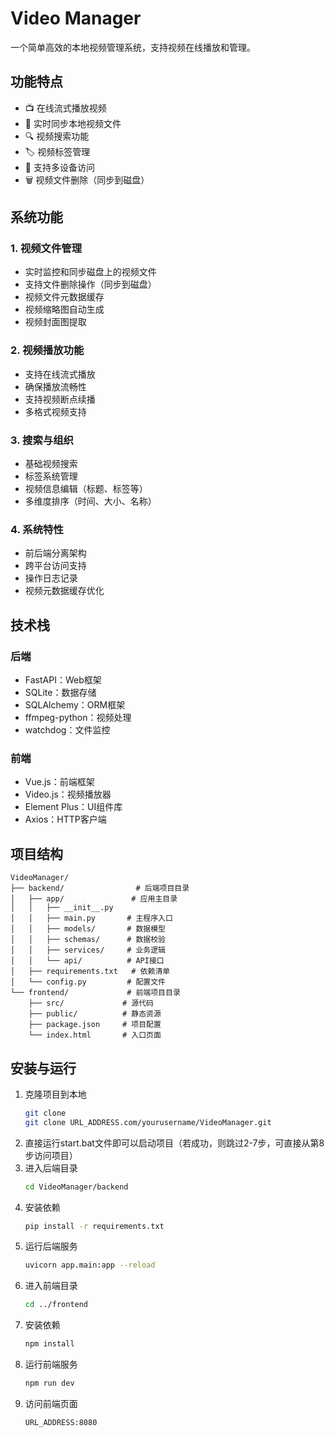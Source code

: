 # Video Manager

一个简单高效的本地视频管理系统，支持视频在线播放和管理。

## 功能特点

- 📺 在线流式播放视频
- 🔄 实时同步本地视频文件
- 🔍 视频搜索功能
- 🏷️ 视频标签管理
- 📱 支持多设备访问
- 🗑️ 视频文件删除（同步到磁盘）

## 系统功能

### 1. 视频文件管理
- 实时监控和同步磁盘上的视频文件
- 支持文件删除操作（同步到磁盘）
- 视频文件元数据缓存
- 视频缩略图自动生成
- 视频封面图提取

### 2. 视频播放功能
- 支持在线流式播放
- 确保播放流畅性
- 支持视频断点续播
- 多格式视频支持

### 3. 搜索与组织
- 基础视频搜索
- 标签系统管理
- 视频信息编辑（标题、标签等）
- 多维度排序（时间、大小、名称）

### 4. 系统特性
- 前后端分离架构
- 跨平台访问支持
- 操作日志记录
- 视频元数据缓存优化

## 技术栈

### 后端
- FastAPI：Web框架
- SQLite：数据存储
- SQLAlchemy：ORM框架
- ffmpeg-python：视频处理
- watchdog：文件监控

### 前端
- Vue.js：前端框架
- Video.js：视频播放器
- Element Plus：UI组件库
- Axios：HTTP客户端

## 项目结构

```plaintext
VideoManager/
├── backend/                # 后端项目目录
│   ├── app/               # 应用主目录
│   │   ├── __init__.py
│   │   ├── main.py       # 主程序入口
│   │   ├── models/       # 数据模型
│   │   ├── schemas/      # 数据校验
│   │   ├── services/     # 业务逻辑
│   │   └── api/          # API接口
│   ├── requirements.txt   # 依赖清单
│   └── config.py         # 配置文件
└── frontend/             # 前端项目目录
    ├── src/             # 源代码
    ├── public/          # 静态资源
    ├── package.json     # 项目配置
    └── index.html       # 入口页面

```

## 安装与运行
1. 克隆项目到本地
   ```bash
   git clone
   git clone URL_ADDRESS.com/yourusername/VideoManager.git
   ```
2. 直接运行start.bat文件即可以启动项目（若成功，则跳过2-7步，可直接从第8步访问项目）
2. 进入后端目录
   ```bash
   cd VideoManager/backend
   ```
3. 安装依赖
   ```bash
   pip install -r requirements.txt
   ```
4. 运行后端服务
   ```bash
   uvicorn app.main:app --reload
   ```
5. 进入前端目录
   ```bash
   cd ../frontend
   ```
6. 安装依赖
   ```bash
   npm install
   ```
7. 运行前端服务
   ```bash
   npm run dev
   ```
8. 访问前端页面
    ```bash
    URL_ADDRESS:8080
    ```

